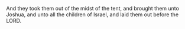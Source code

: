 And they took them out of the midst of the tent, and brought them unto Joshua, and unto all the children of Israel, and laid them out before the LORD.
